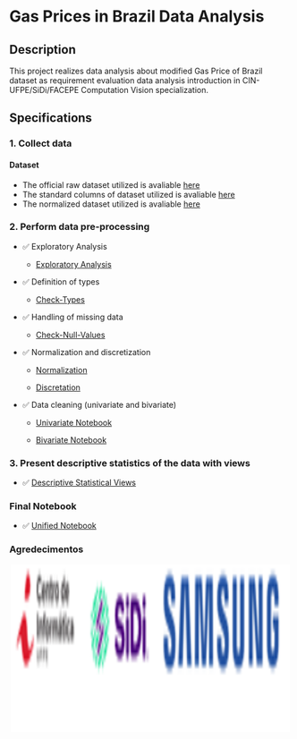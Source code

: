 # Gas Prices in Brazil Data Analysis


## Description
This project realizes data analysis about modified Gas Price of Brazil dataset as requirement evaluation data analysis introduction in CIN-UFPE/SiDi/FACEPE Computation Vision specialization.

## Specifications

### 1. Collect data

#### Dataset

- The official raw dataset utilized is avaliable [here](https://www.kaggle.com/matheusfreitag/gas-prices-in-brazil)
- The standard columns of dataset utilized is avaliable [here](https://github.com/02-data-analysis-cv-cin/gas-prices-brazil/blob/main/dataset/formated_gas_prices_brazil.csv)
- The normalized dataset utilized is avaliable [here](https://github.com/02-data-analysis-cv-cin/gas-prices-brazil/blob/main/dataset/norm_dist_gas_prices_brazil.csv)


### 2. Perform data pre-processing

- :white_check_mark: Exploratory Analysis

	- [Exploratory Analysis](https://github.com/02-data-analysis-cv-cin/gas-prices-brazil/blob/main/notebook/column_data_obtain.ipynb)
	
- :white_check_mark: Definition of types

	- [Check-Types](https://github.com/02-data-analysis-cv-cin/gas-prices-brazil/blob/main/notebook/remocao_null_normalizacao_imputacao.ipynb#Check-Types)
	
- :white_check_mark: Handling of missing data

	- [Check-Null-Values](https://github.com/02-data-analysis-cv-cin/gas-prices-brazil/blob/main/notebook/remocao_null_normalizacao_imputacao.ipynb#Check-Null-Values)

	
- :white_check_mark: Normalization and discretization

	- [Normalization](https://github.com/02-data-analysis-cv-cin/gas-prices-brazil/blob/main/notebook/remocao_null_normalizacao_imputacao.ipynb#Normalization)
	
	- [Discretation](https://github.com/02-data-analysis-cv-cin/gas-prices-brazil/blob/main/notebook/remocao_null_normalizacao_imputacao.ipynb#Discretation)

	
- :white_check_mark: Data cleaning (univariate and bivariate)

	- [Univariate Notebook](https://github.com/02-data-analysis-cv-cin/gas-prices-brazil/blob/main/notebook/estatisca_univariada.ipynb)
	
	- [Bivariate Notebook](https://github.com/02-data-analysis-cv-cin/gas-prices-brazil/blob/main/notebook/estatisca_bivariada.ipynb)

	
### 3. Present descriptive statistics of the data with views

-  :white_check_mark: [Descriptive Statistical Views](https://github.com/02-data-analysis-cv-cin/gas-prices-brazil/blob/main/notebook/views.ipynb)


###  Final Notebook

-  :white_check_mark: [Unified Notebook](https://github.com/02-data-analysis-cv-cin/gas-prices-brazil/blob/main/notebook/gas_price_in_brazil.ipynb)

### Agredecimentos

<p align="center">
<img src="https://github.com/02-data-analysis-cv-cin/gas-prices-brazil/blob/main/img/logo.png" alt="fomentadores" width="500px" height="300px" class="center"/>
</p>
